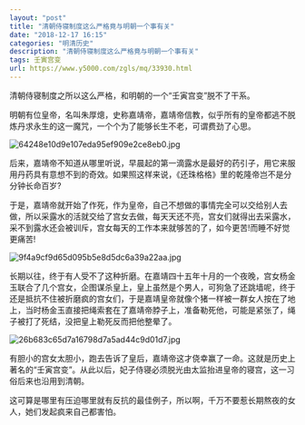 ```yaml
---
layout: "post"
title: "清朝侍寝制度这么严格竟与明朝一个事有关"
date: "2018-12-17 16:15"
categories: "明清历史"
description: "清朝侍寝制度这么严格竟与明朝一个事有关"
tags: 壬寅宫变
url: https://www.y5000.com/zgls/mq/33930.html
---
```






清朝侍寝制度之所以这么严格，和明朝的一个“壬寅宫变”脱不了干系。

明朝有位皇帝，名叫朱厚熜，史称嘉靖帝，嘉靖帝信教，似乎所有的皇帝都逃不脱炼丹求永生的这一魔咒，一个个为了能够长生不老，可谓费劲了心思。

![64248e10d9e107eda95ef909e2ce8eb0.jpg](https://img.y5000.com/uploads/allimg/180930/64248e10d9e107eda95ef909e2ce8eb0.jpg)

后来，嘉靖帝不知道从哪里听说，早晨起的第一滴露水是最好的药引子，用它来服用丹药具有意想不到的奇效。如果照这样来说，《还珠格格》里的乾隆帝岂不是分分钟长命百岁?

于是，嘉靖帝就开始了作死，作为皇帝，自己不想做的事情完全可以交给别人去做，所以采露水的活就交给了宫女去做，每天天还不亮，宫女们就得出去采露水，采不到露水还会被训斥，宫女每天的工作本来就够苦的了，如今更苦!而睡不好觉更痛苦!

![9f4a9cf9d65d095b5e8d5dc6a39a22aa.jpg](https://img.y5000.com/uploads/allimg/180930/9f4a9cf9d65d095b5e8d5dc6a39a22aa.jpg)

长期以往，终于有人受不了这种折磨。在嘉靖四十五年十月的一个夜晚，宫女杨金玉联合了几个宫女，企图谋杀皇上，皇上虽然是个男人，可狗急了还跳墙呢，终于还是抵抗不住被折磨疯的宫女们，于是嘉靖皇帝就像个猪一样被一群女人按在了地上，当时杨金玉直接把绳索套在了嘉靖帝脖子上，准备勒死他，可能是紧张了，绳子被打了死结，没把皇上勒死反而把他整晕了。

![26b683c65d7a16798d7a5ad44c9d01d7.jpg](https://img.y5000.com/uploads/allimg/180930/26b683c65d7a16798d7a5ad44c9d01d7.jpg)

有胆小的宫女太胆小，跑去告诉了皇后，嘉靖帝这才侥幸赢了一命。这就是历史上著名的“壬寅宫变”。从此以后，妃子侍寝必须脱光由太监抬进皇帝的寝宫，这一习俗后来也沿用到清朝。

这可算是哪里有压迫哪里就有反抗的最佳例子，所以啊，千万不要惹长期熬夜的女人，她们发起疯来自己都害怕。

  
